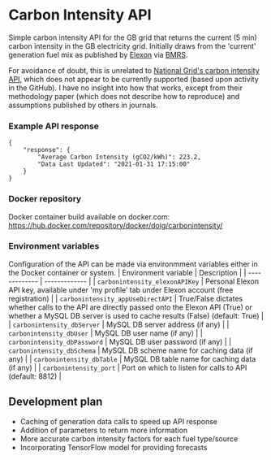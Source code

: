 # Carbon Intensity API
Simple carbon intensity API for the GB grid that returns the current (5 min) carbon intensity in the GB electricity grid.  Initially draws from the 'current' generation fuel mix as published by [Elexon](https://www.elexon.co.uk) via [BMRS](https://api.bmreports.com/BMRS/FUELINSTHHCUR).

For avoidance of doubt, this is unrelated to [National Grid's carbon intensity API](https://carbonintensity.org.uk/), which does not appear to be currently supported (based upon activity in the GitHub).  I have no insight into how that works, except from their methodology paper (which does not describe how to reproduce) and assumptions published by others in journals.

### Example API response
```
{
    "response": {
        "Average Carbon Intensity (gCO2/kWh)": 223.2,
        "Data Last Updated": "2021-01-31 17:15:00"
    }
}
```


### Docker repository
Docker container build available on docker.com:
https://hub.docker.com/repository/docker/doig/carbonintensity/

### Environment variables
Configuration of the API can be made via environmment variables either in the Docker container or system.
| Environment variable | Description |
| ------------- | ------------- |
| `carbonintensity_elexonAPIKey` | Personal Elexon API key, available under 'my profile’ tab under Elexon account (free registration) |
| `carbonintensity_appUseDirectAPI` | True/False dictates whether calls to the API are directly passed onto the Elexon API (True) or whether a MySQL DB server is used to cache results (False) (default: True) |
| `carbonintensity_dbServer` | MySQL DB server address (if any) |
| `carbonintensity_dbUser` | MySQL DB user name (if any) |
| `carbonintensity_dbPassword` | MySQL DB user password (if any) |
| `carbonintensity_dbSchema` | MySQL DB scheme name for caching data (if any) |
| `carbonintensity_dbTable` | MySQL DB table name for caching data (if any) |
| `carbonintensity_port` | Port on which to listen for calls to API (default: 8812) |



## Development plan

- Caching of generation data calls to speed up API response
- Addition of parameters to return more information
- More accurate carbon intensity factors for each fuel type/source
- Incorporating TensorFlow model for providing forecasts

